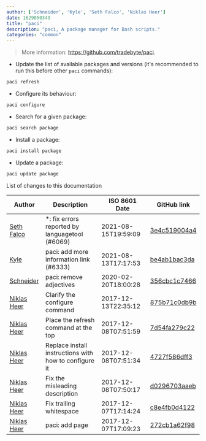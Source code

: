 ```yaml
---
author: ['Schneider', 'Kyle', 'Seth Falco', 'Niklas Heer']
date: 1629050349
title: "paci"
description: "paci, A package manager for Bash scripts."
categories: "common"
---
```

> More information: <https://github.com/tradebyte/paci>.

- Update the list of available packages and versions (it's recommended to run this before other `paci` commands):

```bash
paci refresh
```

- Configure its behaviour:

```bash
paci configure
```

- Search for a given package:

```bash
paci search package
```

- Install a package:

```bash
paci install package
```

- Update a package:

```bash
paci update package
```
List of changes to this documentation


Author | Description | ISO 8601 Date | GitHub link
------|-----|-----|-----
[Seth Falco](mailto:seth@falco.fun) | *: fix errors reported by languagetool (#6069) | 2021-08-15T19:59:09 | [3e4c519004a4](https://github.com/tldr-pages/tldr/commit/3e4c519004a471c861cdc609fd7239ee3355671c)
[Kyle](mailto:76597257+Gitleptune@users.noreply.github.com) | paci: add more information link (#6333) | 2021-08-13T17:17:53 | [be4ab1bac3da](https://github.com/tldr-pages/tldr/commit/be4ab1bac3dae453ffbb95908d9eb32d2d3b1af2)
[Schneider](mailto:lucas.schneider@sap.com) | paci: remove adjectives | 2020-02-20T18:00:28 | [356cbc1c7466](https://github.com/tldr-pages/tldr/commit/356cbc1c74666954f7a3d7e27a82208711cb1831)
[Niklas Heer](mailto:niklas.heer@gmail.com) | Clarify the configure command | 2017-12-13T22:35:12 | [875b71c0db9b](https://github.com/tldr-pages/tldr/commit/875b71c0db9bd543fb51101194d18897d5499e88)
[Niklas Heer](mailto:niklas.heer@gmail.com) | Place the refresh command at the top | 2017-12-08T07:51:59 | [7d54fa279c22](https://github.com/tldr-pages/tldr/commit/7d54fa279c225e13ec463bab106d27b4862913fb)
[Niklas Heer](mailto:niklas.heer@gmail.com) | Replace install instructions with how to configure it | 2017-12-08T07:51:34 | [4727f586dff3](https://github.com/tldr-pages/tldr/commit/4727f586dff37da2f934e8d78ef803fe02f00a8e)
[Niklas Heer](mailto:niklas.heer@gmail.com) | Fix the misleading description | 2017-12-08T07:50:17 | [d0296703aaeb](https://github.com/tldr-pages/tldr/commit/d0296703aaebd4ad3b60d2307fc241a063c0b212)
[Niklas Heer](mailto:niklas.heer@gmail.com) | Fix trailing whitespace | 2017-12-07T17:14:24 | [c8e4fb0d4122](https://github.com/tldr-pages/tldr/commit/c8e4fb0d412232805b77e99ab86cc8003639ef02)
[Niklas Heer](mailto:niklas.heer@gmail.com) | paci: add page | 2017-12-07T17:09:23 | [272cb1a62f98](https://github.com/tldr-pages/tldr/commit/272cb1a62f980d62ce4540498d07d09fe47ae5b3)

